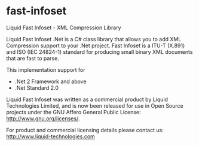 # fast-infoset

Liquid Fast Infoset - XML Compression Library

Liquid Fast Infoset .Net is a C# class library that allows you to add XML Compression support to your .Net project.
Fast Infoset is a ITU-T (X.891) and ISO (IEC 24824-1) standard for producing small binary XML documents that are fast to parse.

This implementation support for 
* .Net 2 Framework and above 
* .Net Standard 2.0 

Liquid Fast Infoset was written as a commercial product by Liquid Technologies Limited, and is now been released for use in Open Source projects under the GNU Affero General Public License:
http://www.gnu.org/licenses/.

For product and commercial licensing details please contact us:
http://www.liquid-technologies.com